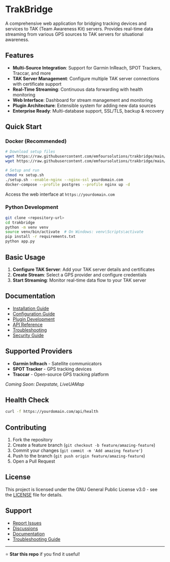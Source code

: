 # TrakBridge

A comprehensive web application for bridging tracking devices and services to TAK (Team Awareness Kit) servers. Provides real-time data streaming from various GPS sources to TAK servers for situational awareness.

## Features

- **Multi-Source Integration**: Support for Garmin InReach, SPOT Trackers, Traccar, and more
- **TAK Server Management**: Configure multiple TAK server connections with certificate support
- **Real-Time Streaming**: Continuous data forwarding with health monitoring
- **Web Interface**: Dashboard for stream management and monitoring
- **Plugin Architecture**: Extensible system for adding new data sources
- **Enterprise Ready**: Multi-database support, SSL/TLS, backup & recovery

## Quick Start

### Docker (Recommended)

```bash
# Download setup files
wget https://raw.githubusercontent.com/emfoursolutions/trakbridge/main/docker-compose.yml
wget https://raw.githubusercontent.com/emfoursolutions/trakbridge/main/init/setup.sh

# Setup and run
chmod +x setup.sh
./setup.sh --enable-nginx --nginx-ssl yourdomain.com
docker-compose --profile postgres --profile nginx up -d
```

Access the web interface at `https://yourdomain.com`

### Python Development

```bash
git clone <repository-url>
cd trakbridge
python -m venv venv
source venv/bin/activate  # On Windows: venv\Scripts\activate
pip install -r requirements.txt
python app.py
```

## Basic Usage

1. **Configure TAK Server**: Add your TAK server details and certificates
2. **Create Stream**: Select a GPS provider and configure credentials
3. **Start Streaming**: Monitor real-time data flow to your TAK server

## Documentation

- [Installation Guide](../../wiki/Installation)
- [Configuration Guide](../../wiki/Configuration-Guide)
- [Plugin Development](../../wiki/Plugin-Development)
- [API Reference](../../wiki/API-Reference)
- [Troubleshooting](../../wiki/Troubleshooting)
- [Security Guide](../../wiki/Security)

## Supported Providers

- **Garmin InReach** - Satellite communicators
- **SPOT Tracker** - GPS tracking devices
- **Traccar** - Open-source GPS tracking platform

*Coming Soon: Deepstate, LiveUAMap*

## Health Check

```bash
curl -f https://yourdomain.com/api/health
```

## Contributing

1. Fork the repository
2. Create a feature branch (`git checkout -b feature/amazing-feature`)
3. Commit your changes (`git commit -m 'Add amazing feature'`)
4. Push to the branch (`git push origin feature/amazing-feature`)
5. Open a Pull Request

## License

This project is licensed under the GNU General Public License v3.0 - see the [LICENSE](LICENSE) file for details.

## Support

- [Report Issues](../../issues)
- [Discussions](../../discussions)
- [Documentation](../../wiki)
- [Troubleshooting Guide](../../wiki/Troubleshooting)

---

⭐ **Star this repo** if you find it useful!